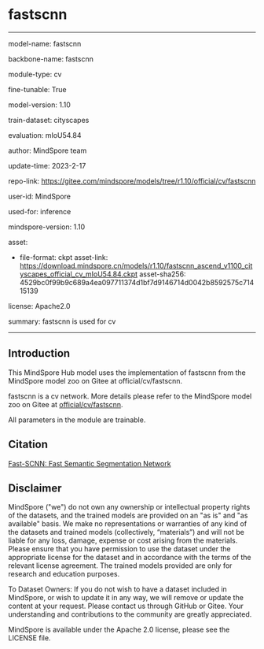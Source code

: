 # fastscnn

---

model-name: fastscnn

backbone-name: fastscnn

module-type: cv

fine-tunable: True

model-version: 1.10

train-dataset: cityscapes

evaluation: mIoU54.84

author: MindSpore team

update-time: 2023-2-17

repo-link: <https://gitee.com/mindspore/models/tree/r1.10/official/cv/fastscnn>

user-id: MindSpore

used-for: inference

mindspore-version: 1.10

asset:

-
    file-format: ckpt
    asset-link: <https://download.mindspore.cn/models/r1.10/fastscnn_ascend_v1100_cityscapes_official_cv_mIoU54.84.ckpt>
    asset-sha256: 4529bc0f99b9c689a4ea097711374d1bf7d9146714d0042b8592575c71415139

license: Apache2.0

summary: fastscnn is used for cv

---

## Introduction

This MindSpore Hub model uses the implementation of fastscnn from the MindSpore model zoo on Gitee at official/cv/fastscnn.

fastscnn is a cv network. More details please refer to the MindSpore model zoo on Gitee at [official/cv/fastscnn](https://gitee.com/mindspore/models/blob/r1.10/official/cv/fastscnn/README_CN.md).

All parameters in the module are trainable.

## Citation

[Fast-SCNN: Fast Semantic Segmentation Network](https://arxiv.org/pdf/1902.04502.pdf)

## Disclaimer

MindSpore ("we") do not own any ownership or intellectual property rights of the datasets, and the trained models are provided on an "as is" and "as available" basis. We make no representations or warranties of any kind of the datasets and trained models (collectively, “materials”) and will not be liable for any loss, damage, expense or cost arising from the materials. Please ensure that you have permission to use the dataset under the appropriate license for the dataset and in accordance with the terms of the relevant license agreement. The trained models provided are only for research and education purposes.

To Dataset Owners: If you do not wish to have a dataset included in MindSpore, or wish to update it in any way, we will remove or update the content at your request. Please contact us through GitHub or Gitee. Your understanding and contributions to the community are greatly appreciated.

MindSpore is available under the Apache 2.0 license, please see the LICENSE file.
